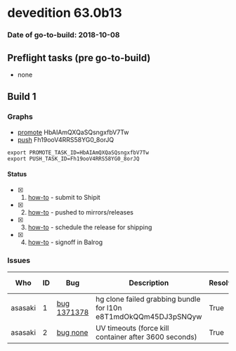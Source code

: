 # devedition 63.0b13

### Date of go-to-build: 2018-10-08

## Preflight tasks (pre go-to-build)
- none

## Build 1  

### Graphs
* [promote](https://tools.taskcluster.net/push-inspector/#/HbAIAmQXQaSQsngxfbV7Tw) HbAIAmQXQaSQsngxfbV7Tw
* [push](https://tools.taskcluster.net/push-inspector/#/Fh19ooV4RRS58YG0_8orJQ) Fh19ooV4RRS58YG0_8orJQ
```
export PROMOTE_TASK_ID=HbAIAmQXQaSQsngxfbV7Tw
export PUSH_TASK_ID=Fh19ooV4RRS58YG0_8orJQ
```


#### Status
- [x] 1.  [how-to](https://wiki.mozilla.org/Release:Release_Automation_on_Mercurial:Starting_a_Release#Submit_to_Ship_It)  - submit to Shipit
- [x] 2.  [how-to](https://github.com/mozilla-releng/releasewarrior-2.0/blob/master/docs/release-promotion/desktop/howto.md#push-artifacts-to-releases-directory)  - pushed to mirrors/releases
- [x] 3.  [how-to](https://github.com/mozilla-releng/releasewarrior-2.0/blob/master/docs/release-promotion/desktop/howto.md#ship-the-release)  - schedule the release for shipping
- [x] 4.  [how-to](https://github.com/mozilla-releng/releasewarrior-2.0/blob/master/docs/release-promotion/desktop/howto.md#obtain-sign-offs-for-changes)  - signoff in Balrog

### Issues
| Who                 | ID               | Bug                                                                 | Description                | Resolved                | Future Threat                |
| ------------------- | ---------------- | ------------------------------------------------------------------- | -------------------------- | ----------------------- | ---------------------------- |
| asasaki  | 1 | [bug 1371378](https://bugzil.la/1371378)        | hg clone failed grabbing bundle for l10n e8T1mdOkQQm45DJ3pSNQyw | True | True |
| asasaki  | 2 | [bug none](https://bugzil.la/none)        | UV timeouts (force kill container after 3600 seconds) | True | True |

